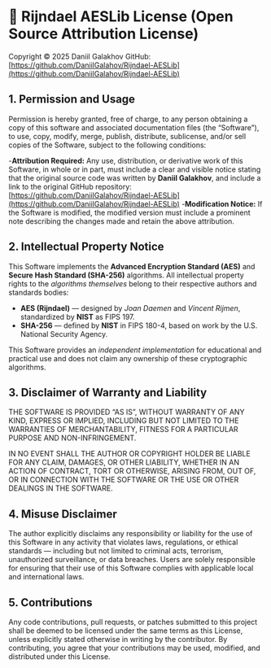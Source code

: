 # 📜 Rijndael AESLib License (Open Source Attribution License)

Copyright © 2025 Daniil Galakhov
GitHub: [https://github.com/DaniilGalahov/Rijndael-AESLib](https://github.com/DaniilGalahov/Rijndael-AESLib)

## 1. Permission and Usage
Permission is hereby granted, free of charge, to any person obtaining a copy of this software and associated documentation files (the “Software”), to use, copy, modify, merge, publish, distribute, sublicense, and/or sell copies of the Software, subject to the following conditions:

-**Attribution Required:**
Any use, distribution, or derivative work of this Software, in whole or in part, must include a clear and visible notice stating that the original source code was written by **Daniil Galakhov**, and include a link to the original GitHub repository:
[https://github.com/DaniilGalahov/Rijndael-AESLib](https://github.com/DaniilGalahov/Rijndael-AESLib)
-**Modification Notice:**
If the Software is modified, the modified version must include a prominent note describing the changes made and retain the above attribution.

## 2. Intellectual Property Notice
This Software implements the **Advanced Encryption Standard (AES)** and **Secure Hash Standard (SHA-256)** algorithms.
All intellectual property rights to the *algorithms themselves* belong to their respective authors and standards bodies:
- **AES (Rijndael)** — designed by *Joan Daemen* and *Vincent Rijmen*, standardized by **NIST** as FIPS 197.
- **SHA-256** — defined by **NIST** in FIPS 180-4, based on work by the U.S. National Security Agency.

This Software provides an *independent implementation* for educational and practical use and does not claim any ownership of these cryptographic algorithms.

## 3. Disclaimer of Warranty and Liability
THE SOFTWARE IS PROVIDED “AS IS”, WITHOUT WARRANTY OF ANY KIND, EXPRESS OR IMPLIED, INCLUDING BUT NOT LIMITED TO THE WARRANTIES OF MERCHANTABILITY, FITNESS FOR A PARTICULAR PURPOSE AND NON-INFRINGEMENT.

IN NO EVENT SHALL THE AUTHOR OR COPYRIGHT HOLDER BE LIABLE FOR ANY CLAIM, DAMAGES, OR OTHER LIABILITY, WHETHER IN AN ACTION OF CONTRACT, TORT OR OTHERWISE, ARISING FROM, OUT OF, OR IN CONNECTION WITH THE SOFTWARE OR THE USE OR OTHER DEALINGS IN THE SOFTWARE.

## 4. Misuse Disclaimer
The author explicitly disclaims any responsibility or liability for the use of this Software in any activity that violates laws, regulations, or ethical standards — including but not limited to criminal acts, terrorism, unauthorized surveillance, or data breaches.
Users are solely responsible for ensuring that their use of this Software complies with applicable local and international laws.

## 5. Contributions
Any code contributions, pull requests, or patches submitted to this project shall be deemed to be licensed under the same terms as this License, unless explicitly stated otherwise in writing by the contributor.
By contributing, you agree that your contributions may be used, modified, and distributed under this License.